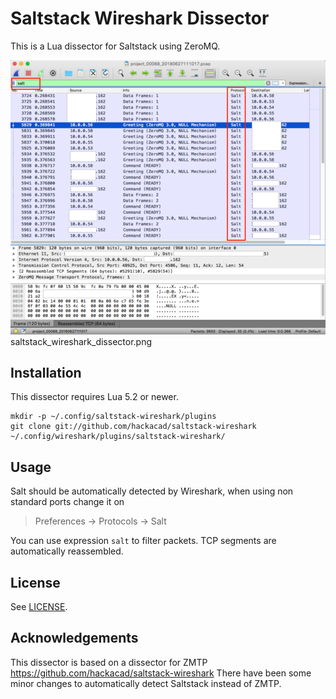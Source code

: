 Saltstack Wireshark Dissector
========================

This is a Lua dissector for Saltstack using ZeroMQ. 

![Saltstack Wireshark Dissector Screenshot](/screenshots/saltstack_wireshark_dissector.png)
saltstack_wireshark_dissector.png

Installation
------------

This dissector requires Lua 5.2 or newer.

    mkdir -p ~/.config/saltstack-wireshark/plugins
    git clone git://github.com/hackacad/saltstack-wireshark ~/.config/wireshark/plugins/saltstack-wireshark/

Usage
-----

Salt should be automatically detected by Wireshark, when using non standard ports change it on 
> Preferences → Protocols → Salt

You can use expression `salt` to filter packets. TCP segments are automatically reassembled.


License
-------

See [LICENSE](LICENSE.txt).

Acknowledgements
----------------

This dissector is based on a dissector for ZMTP https://github.com/hackacad/saltstack-wireshark
There have been some minor changes to automatically detect Saltstack instead of ZMTP.

